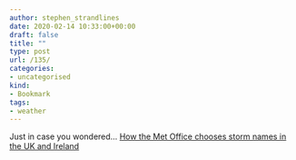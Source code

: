 ```yaml
---
author: stephen_strandlines
date: 2020-02-14 10:33:00+00:00
draft: false
title: ""
type: post
url: /135/
categories:
- uncategorised
kind:
- Bookmark
tags:
- weather
---
```


Just in case you wondered… [How the Met Office chooses storm names in the UK and Ireland](https://www.wired.co.uk/article/uk-storm-names)
